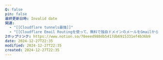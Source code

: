 ```yaml
---
Q: false
pin: false
最終更新日時: Invalid date
関連:
  - "[[Cloudflare tunnels最強]]"
  - "[[Cloudflare Email Routingを使って、無料で独自ドメインのメールをGmailから送受信できるようにし、さらにSMTPにも対応させる。]]"
2ホップリンク: https://www.notion.so/78eeed988db5417db6915331ef4b36b9
date: 2024-12-27T22:35
modified: 2024-12-27T22:35
created: 2024-12-27T22:35
---
```

